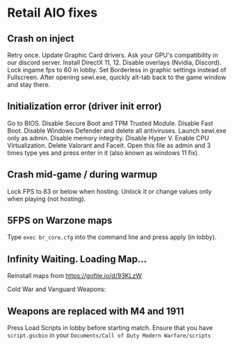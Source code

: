 # Retail AIO fixes

## Crash on inject

Retry once. Update Graphic Card drivers. Ask your GPU's compatibility in our discord server. Install DirectX 11, 12. Disable overlays (Nvidia, Discord). Lock ingame fps to 60 in lobby. Set Borderless in graphic settings instead of Fullscreen. After opening sewi.exe, quickly alt-tab back to the game window and stay there.

## Initialization error (driver init error)

Go to BIOS. Disable Secure Boot and TPM Trusted Module. Disable Fast Boot. Disable Windows Defender and delete all antiviruses. Launch sewi.exe only as admin. Disable memory integrity. Disable Hyper V. Enable CPU Virtualization. Delete Valorant and Faceit. Open this file as admin and 3 times type yes and press enter in it (also known as windows 11 fix).

## Crash mid-game / during warmup

Lock FPS to 83 or below when hosting. Unlock it or change values only when playing (not hosting).

## 5FPS on Warzone maps

Type `exec br_core.cfg` into the command line and press apply (in lobby).

## Infinity Waiting. Loading Map...

Reinstall maps from https://gofile.io/d/93KLzW

Cold War and Vanguard Weapons:

## Weapons are replaced with M4 and 1911

Press Load Scripts in lobby before starting match. Ensure that you have `script.gscbin` in your `Documents/Call of Duty Modern Warfare/scripts`
